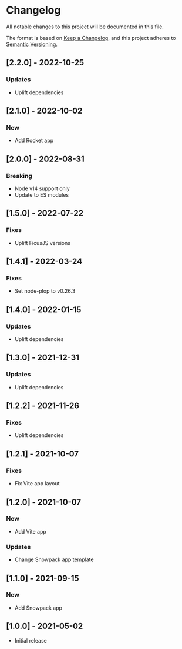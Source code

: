 # Changelog
All notable changes to this project will be documented in this file.

The format is based on [Keep a Changelog](https://keepachangelog.com/en/1.0.0/),
and this project adheres to [Semantic Versioning](https://semver.org/spec/v2.0.0.html).

## [2.2.0] - 2022-10-25

### Updates
- Uplift dependencies

## [2.1.0] - 2022-10-02

### New
- Add Rocket app

## [2.0.0] - 2022-08-31

### Breaking
- Node v14 support only
- Update to ES modules

## [1.5.0] - 2022-07-22

### Fixes
- Uplift FicusJS versions

## [1.4.1] - 2022-03-24

### Fixes
- Set node-plop to v0.26.3

## [1.4.0] - 2022-01-15

### Updates
- Uplift dependencies

## [1.3.0] - 2021-12-31

### Updates
- Uplift dependencies

## [1.2.2] - 2021-11-26

### Fixes
- Uplift dependencies

## [1.2.1] - 2021-10-07

### Fixes
- Fix Vite app layout

## [1.2.0] - 2021-10-07

### New
- Add Vite app

### Updates
- Change Snowpack app template

## [1.1.0] - 2021-09-15

### New
- Add Snowpack app

## [1.0.0] - 2021-05-02

- Initial release